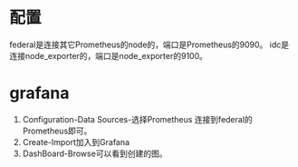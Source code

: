 # 配置
federal是连接其它Prometheus的node的，端口是Prometheus的9090。
idc是连接node_exporter的，端口是node_exporter的9100。


# grafana
1. Configuration-Data Sources-选择Prometheus
连接到federal的Prometheus即可。
2. Create-Import加入到Grafana
3. DashBoard-Browse可以看到创建的图。

